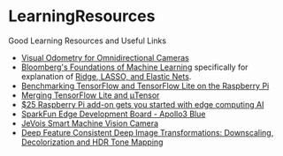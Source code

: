 # LearningResources
Good Learning Resources and Useful Links

- [Visual Odometry for Omnidirectional Cameras](http://cmp.felk.cvut.cz/ftp/articles/svoboda/Divis-MSc-2013.pdf)
- [Bloomberg's Foundations of Machine Learning](https://bloomberg.github.io/foml/#home) specifically for explanation of [Ridge, LASSO, and Elastic Nets](https://davidrosenberg.github.io/mlcourse/Archive/2017Fall/Lectures/03b.elastic-net.pdf). 
- [Benchmarking TensorFlow and TensorFlow Lite on the Raspberry Pi](https://blog.hackster.io/benchmarking-tensorflow-and-tensorflow-lite-on-the-raspberry-pi-43f51b796796)
- [Merging TensorFlow Lite and μTensor](https://blog.hackster.io/merging-tensorflow-lite-and-%CE%BCtensor-c7abfa38208f)
- [$25 Raspberry Pi add-on gets you started with edge computing AI](https://www.techrepublic.com/article/25-raspberry-pi-add-on-gets-you-started-with-edge-computing-ai/)
- [SparkFun Edge Development Board - Apollo3 Blue](https://www.sparkfun.com/products/15170)
- [JeVois Smart Machine Vision Camera](https://www.sparkfun.com/products/15137)
- [Deep Feature Consistent Deep Image Transformations: Downscaling, Decolorization and HDR Tone Mapping](https://arxiv.org/pdf/1707.09482.pdf)
